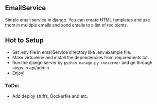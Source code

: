 ## EmailService
Simple email service in django. You can create HTML templates and use them in multiple emails and send emails to a list of recipients.

## Hot to Setup
- Set .env file in emailService directory like .env.example file.
- Make virtualenv and install the dependencies from requirements.txt.
- Run the django server by `python manage.py runserver` and go through steps in api/admin.
- Enjoy!

### ToDo:
- Add deploy stuffs, Dockerfile and etc.
